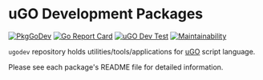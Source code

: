 # uGO Development Packages

[![PkgGoDev](https://pkg.go.dev/badge/github.com/ozanh/ugodev)](https://pkg.go.dev/github.com/ozanh/ugodev)
[![Go Report Card](https://goreportcard.com/badge/github.com/ozanh/ugodev)](https://goreportcard.com/report/github.com/ozanh/ugodev)
[![uGO Dev Test](https://github.com/ozanh/ugodev/workflows/ugodev-test/badge.svg)](https://github.com/ozanh/ugodev/actions)
[![Maintainability](https://api.codeclimate.com/v1/badges/698dbb3cd785c39321ba/maintainability)](https://codeclimate.com/github/ozanh/ugodev/maintainability)

`ugodev` repository holds utilities/tools/applications for
[uGO](https://github.com/ozanh/ugo) script language.

Please see each package's README file for detailed information.

